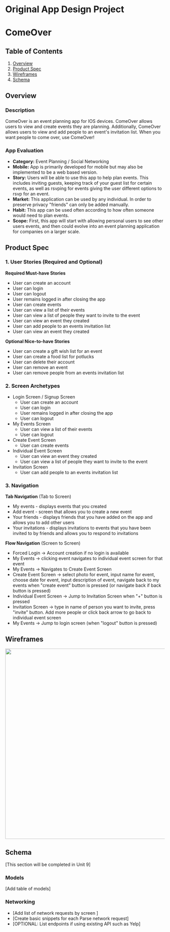 Original App Design Project
===

# ComeOver

## Table of Contents
1. [Overview](#Overview)
1. [Product Spec](#Product-Spec)
1. [Wireframes](#Wireframes)
2. [Schema](#Schema)

## Overview
### Description
ComeOver is an event planning app for IOS devices. ComeOver allows users to view and create events they are planning. Additionally, ComeOver allows users to view and add people to an event's invitation list. 
When you want people to come over, use ComeOver!

### App Evaluation
- **Category:** Event Planning / Social Networking
- **Mobile:** App is primarily developed for mobile but may also be implemented to be a web based version.
- **Story:** Users will be able to use this app to help plan events. This includes inviting guests, keeping track of your guest list for certain events, as well as rsvping for events giving the user different options to rsvp for an event.
- **Market:** This application can be used by any individual. In order to preserve privacy "friends" can only be added manually. 
- **Habit:** This app can be used often according to how often someone would need to plan events.
- **Scope:** First, this app will start with allowing personal users to see other users events, and then could evolve into an event planning application for companies on a larger scale.

## Product Spec

### 1. User Stories (Required and Optional)

**Required Must-have Stories**

* User can create an account
* User can login 
* User can logout 
* User remains logged in after closing the app 
* User can create events 
* User can view a list of their events 
* User can view a list of people they want to invite to the event
* User can view an event they created
* User can add people to an events invitation list
* User can view an event they created

**Optional Nice-to-have Stories**

* User can create a gift wish list for an event
* User can create a food list for potlucks
* User can delete their account
* User can remove an event
* User can remove people from an events invitation list

### 2. Screen Archetypes

* Login Screen / Signup Screen
    * User can create an account
    * User can login 
    * User remains logged in after closing the app
    * User can logout
* My Events Screen
    * User can view a list of their events
    * User can logout
* Create Event Screen
    * User can create events
* Individual Event Screen
    * User can view an event they created 
    * User can view a list of people they want to invite to the event
* Invitation Screen
    * User can add people to an events invitation list 
   

### 3. Navigation

**Tab Navigation** (Tab to Screen)

* My events - displays events that you created
* Add event - screen that allows you to create a new event
* Your friends - displays friends that you have added on the app and allows you to add other users
* Your invitations - displays invitations to events that you have been invited to by friends and allows you to respond to invitations

**Flow Navigation** (Screen to Screen)

* Forced Login -> Account creation if no login is available
* My Events -> clicking event navigates to individual event screen for that event
* My Events -> Navigates to Create Event Screen 
* Create Event Screen -> select photo for event, input name for event, choose date for event, input description of event, navigate back to my events when "create event" button is pressed (or navigate back if back button is pressed)
* Individual Event Screen -> Jump to Invitation Screen when "+" button is pressed 
* Invitation Screen -> type in name of person you want to invite, press "invite" button. Add more people or click back arrow to go back to individual event screen
* My Events -> Jump to login screen (when "logout" button is pressed) 

## Wireframes
<img src="https://i.imgur.com/OMsjBzK.png" width=600>

## Schema 
[This section will be completed in Unit 9]
### Models
[Add table of models]
### Networking
- [Add list of network requests by screen ]
- [Create basic snippets for each Parse network request]
- [OPTIONAL: List endpoints if using existing API such as Yelp]
